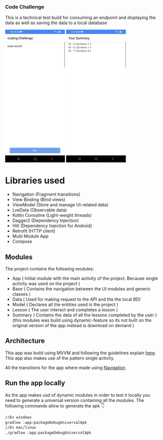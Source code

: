 ### Code Challenge

This is a technical test build for consuming an endpoint and displaying the data as well as saving the data to a local database

![alt text](https://raw.githubusercontent.com/merRen22/lesson-challenge/main/showcase/1.png)
![alt text](https://raw.githubusercontent.com/merRen22/lesson-challenge/main/showcase/2.png)

# Libraries used

- Navigation (Fragment transitions)
- View Binding (Bind views)
- ViewModel (Store and manage UI-related data)
- LveData (Observable data)
- Kotlin Coroutine (Light-weight threads)
- Dagger2 (Dependency Injection)
- Hilt (Dependency Injection for Android)
- Retrofit (HTTP client)
- Multi Module App
- Compose

## Modules

The project contains the following modules:

- App ( Initial module with the main activity of the project. Because single activity was used on the project )
- Base ( Contains the navigation between the UI modules and generic classes )
- Data ( Used for making request to the API and the the local BD)
- Model ( Declares all the entities used in the project )
- Lesson ( The user interact and completes a lesson )
- Summary ( Contains the data of all the lessons completed by the user ) (this modules was build using dynamic-feature so its not built on the original version of the app instead is download on demand )

## Architecture

This app was build using MVVM and following the guidelines explain [here](https://developer.android.com/jetpack/docs/guide). This app also makes use of the pattern single activity.

All the transitions for the app where made using [Navigation](https://developer.android.com/guide/navigation)

## Run the app locally
As the app makes usd of dynamic modules in order to test it locally you need to generate a universal version containing all the modules. The following commands allow to generate the apk 👇

```sh
//En windows
gradlew :app:packageDebugUniversalApk
//En mac/linux
./gradlew :app:packageDebugUniversalApk
```